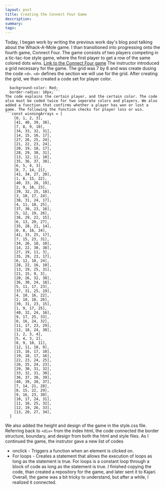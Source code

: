 ```yaml
---
layout: post
title: Creating the Connect Four Game
description: 
summary: 
tags: 
---
```

Today, I began work by writing the previous work day's blog post talking about the Whack-A-Mole game. I than transitioned into progressing onto the fourth game, Connect Four. The game consists of two players competing in a tic-tac-toe style game, where the first player to get a row of the same colored dots wins. [Link to the Connect Four game](https://osvaldo178.github.io/connect-four/) The instructor introduced a grid necessary for the game. The grid was 7 by 6 and was create dusing the code `<d>`. `<d>` defines the section we will use for the grid. After creating the grid, we than created a code set for player color. 
```.player-one {
  background-color: Red;
  border-radius: 10px;```
The code explains the certain player, and the certain color. The code also must be coded twice for two seperate colors and players. We also added a function that confirms whether a player has won or lost a game. The following the function checks for player loss or win.
```const winningArrays = [
    [0, 1, 2, 3],
    [41, 40, 39, 38],
    [7, 8, 9, 10],
    [34, 33, 32, 31],
    [14, 15, 16, 17],
    [27, 26, 25, 24],
    [21, 22, 23, 24],
    [20, 19, 18, 17],
    [28, 29, 30, 31],
    [13, 12, 11, 10],
    [35, 36, 37, 38],
    [6, 5, 4, 3],
    [0, 7, 14, 21],
    [41, 34, 27, 20],
    [1, 8, 15, 22],
    [40, 33, 26, 19],
    [2, 9, 16, 23],
    [39, 32, 25, 18],
    [3, 10, 17, 24],
    [38, 31, 24, 17],
    [4, 11, 18, 25],
    [37, 30, 23, 16],
    [5, 12, 19, 26],
    [36, 29, 22, 15],
    [6, 13, 20, 27],
    [35, 28, 21, 14],
    [0, 8, 16, 24],
    [41, 33, 25, 17],
    [7, 15, 23, 31],
    [34, 26, 18, 10],
    [14, 22, 30, 38],
    [27, 19, 11, 3],
    [35, 29, 23, 17],
    [6, 12, 18, 24],
    [28, 22, 16, 10],
    [13, 19, 25, 31],
    [21, 15, 9, 3],
    [20, 26, 32, 38],
    [36, 30, 24, 18],
    [5, 11, 17, 23],
    [37, 31, 25, 19],
    [4, 10, 16, 22],
    [2, 10, 18, 26],
    [39, 31, 23, 15],
    [1, 9, 17, 25],
    [40, 32, 24, 16],
    [9, 17, 25, 33],
    [8, 16, 24, 32],
    [11, 17, 23, 29],
    [12, 18, 24, 30],
    [1, 2, 3, 4],
    [5, 4, 3, 2],
    [8, 9, 10, 11],
    [12, 11, 10, 9],
    [15, 16, 17, 18],
    [19, 18, 17, 16],
    [22, 23, 24, 25],
    [26, 25, 24, 23],
    [29, 30, 31, 32],
    [33, 32, 31, 30],
    [36, 37, 38, 39],
    [40, 39, 38, 37],
    [7, 14, 21, 28],
    [8, 15, 22, 29],
    [9, 16, 23, 30],
    [10, 17, 24, 31],
    [11, 18, 25, 32],
    [12, 19, 26, 33],
    [13, 20, 27, 34],
  ]
  ```
We also added the height and design of the game in the style.css file. Referring back to `<div>` from the index html, the code connected the border structure, boundary, and design from both the html and style files. As I continued the game, the instrutor gave a new list of codes
* onclick - Triggers a function when an element is clicked on.
* For loops - Creates a statement that allows the execution of loops as long as the statement is true. For loops is a constant loop through a block of code as long as the statement is true.
I finished copying the code, than created a repository for the game, and later sent it to Kajari. Overall, the game was a bit tricky to understand, but after a while, I realized it connected. 
